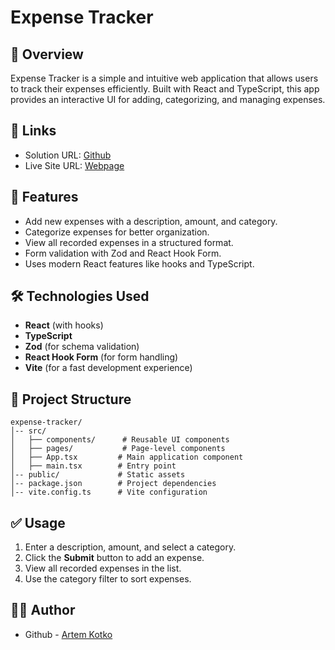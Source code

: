 # Expense Tracker

## 📌 Overview
Expense Tracker is a simple and intuitive web application that allows users to track their expenses efficiently. Built with React and TypeScript, this app provides an interactive UI for adding, categorizing, and managing expenses.

## 🔗 Links

- Solution URL: [Github](https://github.com/artemkotko14/expense-tracker)
- Live Site URL: [Webpage](https://artemkotko14.github.io/expense-tracker/)

## 🚀 Features
- Add new expenses with a description, amount, and category.
- Categorize expenses for better organization.
- View all recorded expenses in a structured format.
- Form validation with Zod and React Hook Form.
- Uses modern React features like hooks and TypeScript.

## 🛠️ Technologies Used
- **React** (with hooks)
- **TypeScript**
- **Zod** (for schema validation)
- **React Hook Form** (for form handling)
- **Vite** (for a fast development experience)

## 📂 Project Structure
```
expense-tracker/
│-- src/
│   ├── components/      # Reusable UI components
│   ├── pages/           # Page-level components
│   ├── App.tsx         # Main application component
│   ├── main.tsx        # Entry point
│-- public/             # Static assets
│-- package.json        # Project dependencies
│-- vite.config.ts      # Vite configuration
```


## ✅ Usage
1. Enter a description, amount, and select a category.
2. Click the **Submit** button to add an expense.
3. View all recorded expenses in the list.
4. Use the category filter to sort expenses.

## 🧔‍♂️ Author

- Github - [Artem Kotko](https://github.com/artemkotko14)





